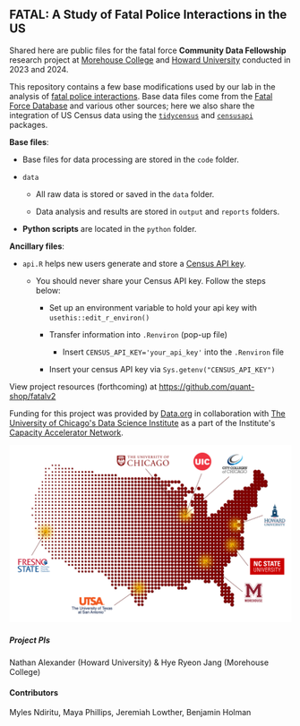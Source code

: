 ## FATAL: A Study of Fatal Police Interactions in the US

Shared here are public files for the fatal force **Community Data Fellowship** research project at [Morehouse College](https://morehouse.edu/) and [Howard University](https://howard.edu/) conducted in 2023 and 2024.

This repository contains a few base modifications used by our lab in the analysis of [fatal police interactions](https://www.washingtonpost.com/graphics/investigations/police-shootings-database/). Base data files come from the [Fatal Force Database](https://github.com/washingtonpost/data-police-shootings) and various other sources; here we also share the integration of US Census data using the [`tidycensus`](https://walker-data.com/tidycensus/) and [`censusapi`](https://github.com/hrecht/censusapi) packages. 

**Base files**:

* Base files for data processing are stored in the `code` folder.

* `data`

  - All raw data is stored or saved in the `data` folder.
  
  - Data analysis and results are stored in `output` and `reports` folders.

* **Python scripts** are located in the `python` folder.

**Ancillary files**:

* `api.R` helps new users generate and store a [Census API key](https://api.census.gov/data/key_signup.html).

  - You should never share your Census API key. Follow the steps below:
  
    - Set up an environment variable to hold your api key with `usethis::edit_r_environ()`

    - Transfer information into `.Renviron` (pop-up file) 
    
        - Insert `CENSUS_API_KEY='your_api_key'` into the `.Renviron` file
  
    - Insert your census API key via `Sys.getenv("CENSUS_API_KEY")`

View project resources (forthcoming) at https://github.com/quant-shop/fatalv2

Funding for this project was provided by [Data.org](https://data.org/) in collaboration with [The University of Chicago's Data Science Institute](https://datascience.uchicago.edu/) as a part of the Institute's [Capacity Accelerator Network](https://datascience.uchicago.edu/outreach/capacity-accelerator-network/).

![The Capacity Accelerator Network](reports/source/fig/uchicago_can.png)

##### Project PIs
Nathan Alexander (Howard University) & Hye Ryeon Jang (Morehouse College)

#### Contributors
Myles Ndiritu, Maya Phillips, Jeremiah Lowther, Benjamin Holman
